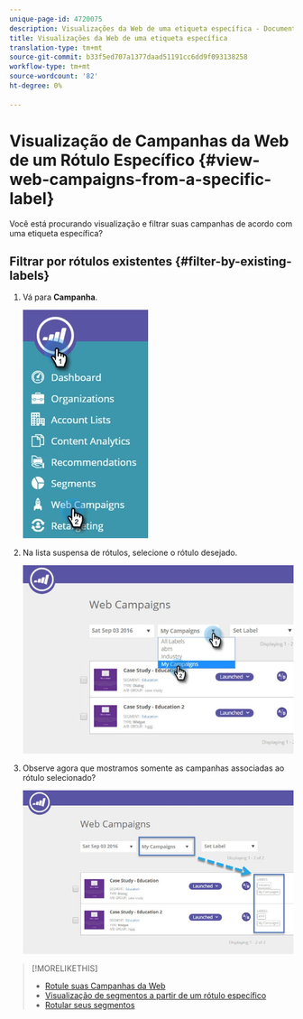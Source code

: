 ```yaml
---
unique-page-id: 4720075
description: Visualizações da Web de uma etiqueta específica - Documentos do Marketing - Documentação do produto
title: Visualizações da Web de uma etiqueta específica
translation-type: tm+mt
source-git-commit: b33f5ed707a1377daad51191cc6dd9f093138258
workflow-type: tm+mt
source-wordcount: '82'
ht-degree: 0%

---
```



# Visualização de Campanhas da Web de um Rótulo Específico {#view-web-campaigns-from-a-specific-label}

Você está procurando visualização e filtrar suas campanhas de acordo com uma etiqueta específica?

## Filtrar por rótulos existentes {#filter-by-existing-labels}

1. Vá para **Campanha**.

   ![](assets/web-campaigns-hand-4.jpg)

1. Na lista suspensa de rótulos, selecione o rótulo desejado.

   ![](assets/web-campaigns-my-campaigns-dropdown-1.jpg)

1. Observe agora que mostramos somente as campanhas associadas ao rótulo selecionado?

   ![](assets/web-campaigns-label-showing-1.jpg)

>[!MORELIKETHIS]
>
>* [Rotule suas Campanhas da Web](/help/marketo/product-docs/web-personalization/working-with-web-campaigns/label-your-web-campaigns.md)
>* [Visualização de segmentos a partir de um rótulo específico](/help/marketo/product-docs/web-personalization/using-web-segments/view-segments-from-a-specific-label.md)
>* [Rotular seus segmentos](/help/marketo/product-docs/web-personalization/using-web-segments/label-your-segment.md)

